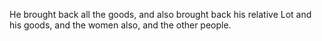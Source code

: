 He brought back all the goods, and also brought back his relative Lot and his goods, and the women also, and the other people.
